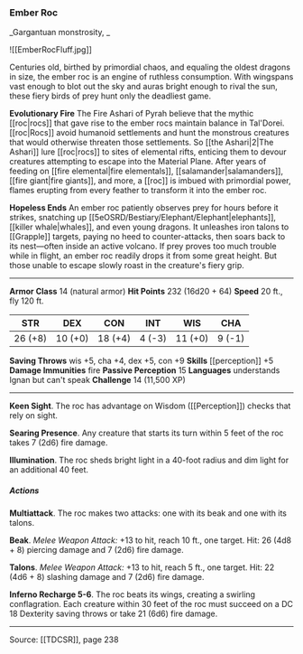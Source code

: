 ### Ember Roc
_Gargantuan monstrosity, _

![[EmberRocFluff.jpg]]

Centuries old, birthed by primordial chaos, and equaling the oldest dragons in size, the ember roc is an engine of ruthless consumption. With wingspans vast enough to blot out the sky and auras bright enough to rival the sun, these fiery birds of prey hunt only the deadliest game.

**Evolutionary Fire** The Fire Ashari of Pyrah believe that the mythic [[roc|rocs]] that gave rise to the ember rocs maintain balance in Tal'Dorei. [[roc|Rocs]] avoid humanoid settlements and hunt the monstrous creatures that would otherwise threaten those settlements. So [[the Ashari|2|The Ashari]] lure [[roc|rocs]] to sites of elemental rifts, enticing them to devour creatures attempting to escape into the Material Plane. After years of feeding on [[fire elemental|fire elementals]], [[salamander|salamanders]], [[fire giant|fire giants]], and more, a [[roc]] is imbued with primordial power, flames erupting from every feather to transform it into the ember roc.


**Hopeless Ends** An ember roc patiently observes prey for hours before it strikes, snatching up [[5eOSRD/Bestiary/Elephant/Elephant|elephants]], [[killer whale|whales]], and even young dragons. It unleashes iron talons to [[Grapple]] targets, paying no heed to counter-attacks, then soars back to its nest—often inside an active volcano. If prey proves too much trouble while in flight, an ember roc readily drops it from some great height. But those unable to escape slowly roast in the creature's fiery grip.






---

**Armor Class** 14 (natural armor)
**Hit Points** 232 (16d20 + 64)
**Speed** 20 ft., fly 120 ft.

| STR     | DEX     | CON     | INT     | WIS     | CHA     |
|---------|---------|---------|---------|---------|---------|
| 26 (+8) | 10 (+0) | 18 (+4) | 4 (-3) | 11 (+0) | 9 (-1) |

**Saving Throws** wis +5, cha +4, dex +5, con +9
**Skills** [[perception]] +5
**Damage Immunities** fire
**Passive Perception** 15
**Languages** understands Ignan but can't speak
**Challenge** 14 (11,500 XP)

---

**Keen Sight**. The roc has advantage on Wisdom ([[Perception]]) checks that rely on sight.

**Searing Presence**. Any creature that starts its turn within 5 feet of the roc takes 7 (2d6) fire damage.

**Illumination**. The roc sheds bright light in a 40-foot radius and dim light for an additional 40 feet.

##### Actions
**Multiattack**. The roc makes two attacks: one with its beak and one with its talons.

**Beak**. _Melee Weapon Attack:_ +13 to hit, reach 10 ft., one target. Hit: 26 (4d8 + 8) piercing damage and 7 (2d6) fire damage.

**Talons**. _Melee Weapon Attack:_ +13 to hit, reach 5 ft., one target. Hit: 22 (4d6 + 8) slashing damage and 7 (2d6) fire damage.

**Inferno Recharge 5-6**. The roc beats its wings, creating a swirling conflagration. Each creature within 30 feet of the roc must succeed on a DC 18 Dexterity saving throws or take 21 (6d6) fire damage.


---

Source: [[TDCSR]], page 238